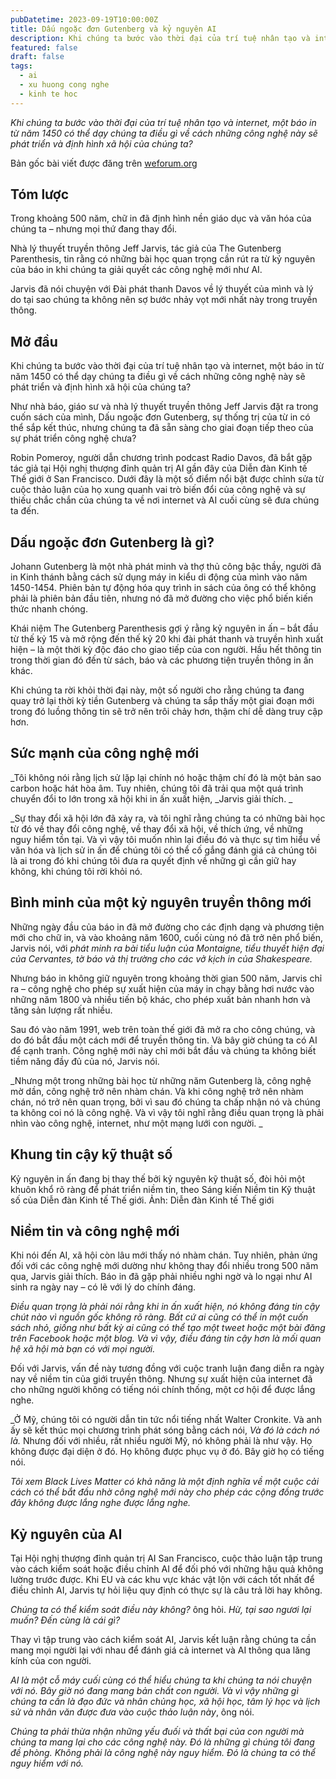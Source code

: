 ```yaml
---
pubDatetime: 2023-09-19T10:00:00Z
title: Dấu ngoặc đơn Gutenberg và kỷ nguyên AI
description: Khi chúng ta bước vào thời đại của trí tuệ nhân tạo và internet, một báo in từ năm 1450 có thể dạy chúng ta điều gì về cách những công nghệ này sẽ phát triển và định hình xã hội của chúng ta?
featured: false
draft: false
tags:
  - ai
  - xu huong cong nghe
  - kinh te hoc
---
```


_Khi chúng ta bước vào thời đại của trí tuệ nhân tạo và internet, một báo in từ năm 1450 có thể dạy chúng ta điều gì về cách những công nghệ này sẽ phát triển và định hình xã hội của chúng ta?_

Bản gốc bài viết được đăng trên [weforum.org](https://www.weforum.org/)

## Tóm lược

Trong khoảng 500 năm, chữ in đã định hình nền giáo dục và văn hóa của chúng ta – nhưng mọi thứ đang thay đổi.

Nhà lý thuyết truyền thông Jeff Jarvis, tác giả của The Gutenberg Parenthesis, tin rằng có những bài học quan trọng cần rút ra từ kỷ nguyên của báo in khi chúng ta giải quyết các công nghệ mới như AI.

Jarvis đã nói chuyện với Đài phát thanh Davos về lý thuyết của mình và lý do tại sao chúng ta không nên sợ bước nhảy vọt mới nhất này trong truyền thông.

## Mở đầu

Khi chúng ta bước vào thời đại của trí tuệ nhân tạo và internet, một báo in từ năm 1450 có thể dạy chúng ta điều gì về cách những công nghệ này sẽ phát triển và định hình xã hội của chúng ta?

Như nhà báo, giáo sư và nhà lý thuyết truyền thông Jeff Jarvis đặt ra trong cuốn sách của mình, Dấu ngoặc đơn Gutenberg, sự thống trị của từ in có thể sắp kết thúc, nhưng chúng ta đã sẵn sàng cho giai đoạn tiếp theo của sự phát triển công nghệ chưa?

Robin Pomeroy, người dẫn chương trình podcast Radio Davos, đã bắt gặp tác giả tại Hội nghị thượng đỉnh quản trị AI gần đây của Diễn đàn Kinh tế Thế giới ở San Francisco. Dưới đây là một số điểm nổi bật được chỉnh sửa từ cuộc thảo luận của họ xung quanh vai trò biến đổi của công nghệ và sự thiếu chắc chắn của chúng ta về nơi internet và AI cuối cùng sẽ đưa chúng ta đến.

## Dấu ngoặc đơn Gutenberg là gì?

Johann Gutenberg là một nhà phát minh và thợ thủ công bậc thầy, người đã in Kinh thánh bằng cách sử dụng máy in kiểu di động của mình vào năm 1450-1454. Phiên bản tự động hóa quy trình in sách của ông có thể không phải là phiên bản đầu tiên, nhưng nó đã mở đường cho việc phổ biến kiến thức nhanh chóng.

Khái niệm The Gutenberg Parenthesis gợi ý rằng kỷ nguyên in ấn – bắt đầu từ thế kỷ 15 và mở rộng đến thế kỷ 20 khi đài phát thanh và truyền hình xuất hiện – là một thời kỳ độc đáo cho giao tiếp của con người. Hầu hết thông tin trong thời gian đó đến từ sách, báo và các phương tiện truyền thông in ấn khác.

Khi chúng ta rời khỏi thời đại này, một số người cho rằng chúng ta đang quay trở lại thời kỳ tiền Gutenberg và chúng ta sắp thấy một giai đoạn mới trong đó luồng thông tin sẽ trở nên trôi chảy hơn, thậm chí dễ dàng truy cập hơn.

## Sức mạnh của công nghệ mới

_Tôi không nói rằng lịch sử lặp lại chính nó hoặc thậm chí đó là một bản sao carbon hoặc hát hòa âm. Tuy nhiên, chúng tôi đã trải qua một quá trình chuyển đổi to lớn trong xã hội khi in ấn xuất hiện, _Jarvis giải thích. _

_Sự thay đổi xã hội lớn đã xảy ra, và tôi nghĩ rằng chúng ta có những bài học từ đó về thay đổi công nghệ, về thay đổi xã hội, về thích ứng, về những nguy hiểm tồn tại. Và vì vậy tôi muốn nhìn lại điều đó và thực sự tìm hiểu về văn hóa và lịch sử in ấn để chúng tôi có thể cố gắng đánh giá cả chúng tôi là ai trong đó khi chúng tôi đưa ra quyết định về những gì cần giữ hay không, khi chúng tôi rời khỏi nó.

## Bình minh của một kỷ nguyên truyền thông mới

Những ngày đầu của báo in đã mở đường cho các định dạng và phương tiện mới cho chữ in, và vào khoảng năm 1600, cuối cùng nó đã trở nên phổ biến, Jarvis nói, với _phát minh ra bài tiểu luận của Montaigne, tiểu thuyết hiện đại của Cervantes, tờ báo và thị trường cho các vở kịch in của Shakespeare._

Nhưng báo in không giữ nguyên trong khoảng thời gian 500 năm, Jarvis chỉ ra – công nghệ cho phép sự xuất hiện của máy in chạy bằng hơi nước vào những năm 1800 và nhiều tiến bộ khác, cho phép xuất bản nhanh hơn và tăng sản lượng rất nhiều.

Sau đó vào năm 1991, web trên toàn thế giới đã mở ra cho công chúng, và do đó bắt đầu một cách mới để truyền thông tin. Và bây giờ chúng ta có AI để cạnh tranh. Công nghệ mới này chỉ mới bắt đầu và chúng ta không biết tiềm năng đầy đủ của nó, Jarvis nói.

_Nhưng một trong những bài học từ những năm Gutenberg là, công nghệ mờ dần, công nghệ trở nên nhàm chán. Và khi công nghệ trở nên nhàm chán, nó trở nên quan trọng, bởi vì sau đó chúng ta chấp nhận nó và chúng ta không coi nó là công nghệ. Và vì vậy tôi nghĩ rằng điều quan trọng là phải nhìn vào công nghệ, internet, như một mạng lưới con người. _

## Khung tin cậy kỹ thuật số

Kỷ nguyên in ấn đang bị thay thế bởi kỷ nguyên kỹ thuật số, đòi hỏi một khuôn khổ rõ ràng để phát triển niềm tin, theo Sáng kiến Niềm tin Kỹ thuật số của Diễn đàn Kinh tế Thế giới. Ảnh: Diễn đàn Kinh tế Thế giới

## Niềm tin và công nghệ mới

Khi nói đến AI, xã hội còn lâu mới thấy nó nhàm chán. Tuy nhiên, phản ứng đối với các công nghệ mới dường như không thay đổi nhiều trong 500 năm qua, Jarvis giải thích. Báo in đã gặp phải nhiều nghi ngờ và lo ngại như AI sinh ra ngày nay – có lẽ với lý do chính đáng.

_Điều quan trọng là phải nói rằng khi in ấn xuất hiện, nó không đáng tin cậy chút nào vì nguồn gốc không rõ ràng. Bất cứ ai cũng có thể in một cuốn sách nhỏ, giống như bất kỳ ai cũng có thể tạo một tweet hoặc một bài đăng trên Facebook hoặc một blog. Và vì vậy, điều đáng tin cậy hơn là mối quan hệ xã hội mà bạn có với mọi người._

Đối với Jarvis, vấn đề này tương đồng với cuộc tranh luận đang diễn ra ngày nay về niềm tin của giới truyền thông. Nhưng sự xuất hiện của internet đã cho những người không có tiếng nói chính thống, một cơ hội để được lắng nghe.

_Ở Mỹ, chúng tôi có người dẫn tin tức nổi tiếng nhất Walter Cronkite. Và anh ấy sẽ kết thúc mọi chương trình phát sóng bằng cách nói, _Và đó là cách nó là._ Nhưng đối với nhiều, rất nhiều người Mỹ, nó không phải là như vậy. Họ không được đại diện ở đó. Họ không được phục vụ ở đó. Bây giờ họ có tiếng nói.

_Tôi xem Black Lives Matter có khả năng là một định nghĩa về một cuộc cải cách có thể bắt đầu nhờ công nghệ mới này cho phép các cộng đồng trước đây không được lắng nghe được lắng nghe._

## Kỷ nguyên của AI

Tại Hội nghị thượng đỉnh quản trị AI San Francisco, cuộc thảo luận tập trung vào cách kiểm soát hoặc điều chỉnh AI để đối phó với những hậu quả không lường trước được. Khi EU và các khu vực khác vật lộn với cách tốt nhất để điều chỉnh AI, Jarvis tự hỏi liệu quy định có thực sự là câu trả lời hay không.

_Chúng ta có thể kiểm soát điều này không?_ ông hỏi. _Hừ, tại sao ngươi lại muốn? Đến cùng là cái gì?_

Thay vì tập trung vào cách kiểm soát AI, Jarvis kết luận rằng chúng ta cần mang mọi người lại với nhau để đánh giá cả internet và AI thông qua lăng kính của con người.

_AI là một cỗ máy cuối cùng có thể hiểu chúng ta khi chúng ta nói chuyện với nó. Bây giờ nó đang mang bản chất con người. Và vì vậy những gì chúng ta cần là đạo đức và nhân chủng học, xã hội học, tâm lý học và lịch sử và nhân văn được đưa vào cuộc thảo luận này_, ông nói.

_Chúng ta phải thừa nhận những yếu đuối và thất bại của con người mà chúng ta mang lại cho các công nghệ này. Đó là những gì chúng tôi đang đề phòng. Không phải là công nghệ này nguy hiểm. Đó là chúng ta có thể nguy hiểm với nó._